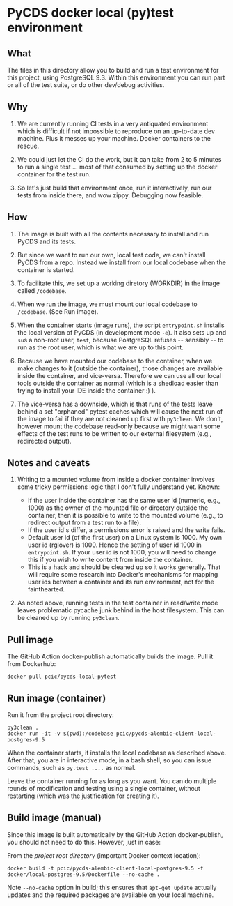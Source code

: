 # PyCDS docker local (py)test environment

## What

The files in this directory allow you to build and run a test environment
for this project, using PostgreSQL 9.3. Within this environment
you can run part or all of the test suite, or do other dev/debug activities.

## Why

1. We are currently running CI tests in a very antiquated environment which 
is difficult if not impossible to reproduce on an up-to-date dev machine. 
Plus it messes up your machine. Docker containers to the rescue.

1. We could just let the CI do the work, but it can take from 2 to 5 minutes
to run a single test ... most of that consumed by setting up the docker 
container for the test run.

1. So let's just build that environment once, run it interactively, 
run our tests from inside there, and wow zippy. Debugging now feasible.

## How

1. The image is built with all the contents necessary to install and run PyCDS
and its tests. 

1. But since we want to run our own, local test code, we can't install PyCDS 
from a repo. Instead we install from our local codebase when the container is 
started.

1. To facilitate this, we set up a working diretory (WORKDIR) in the image
called `/codebase`. 

1. When we run the image, we must mount our local codebase to `/codebase`.
(See Run image).

1. When the container starts (image runs), the script 
`entrypoint.sh` installs the local version of PyCDS (in development mode `-e`). 
It also sets up 
and `su`s a non-root user, `test`, because PostgreSQL refuses -- sensibly --
to run as the root user, which is what we are up to this point.

1. Because we have mounted our codebase to the
container, when we make changes to it (outside the container), those changes
are available inside the container, and vice-versa. Therefore we can use all
our local tools outside the container as normal (which is a shedload easier
than trying to install your IDE inside the container :) ).

1. The vice-versa has a downside, which is that runs of the tests leave
behind a set "orphaned" pytest caches which will cause the next
run of the image to fail if they are not cleaned up first with `py3clean`.
We don't, however mount the codebase read-only because we might want 
some effects of the test runs to be written to our external filesystem 
(e.g., redirected output).

## Notes and caveats

1. Writing to a mounted volume from inside a docker container involves some
tricky permissions logic that I don't fully understand yet. Known:
    - If the user inside the container has the same user id 
    (numeric, e.g., 1000) as the owner of the mounted file or directory outside 
    the container, then it is possible to write to the mounted volume 
    (e.g., to redirect output from a test run to a file). 
    - If the user id's differ, a permissions error is raised and the write 
    fails.
    - Default user id (of the first user) on a Linux system is 1000.
    My own user id (rglover) is 1000. Hence the setting of user id 1000
    in `entrypoint.sh`. If your user id is not 1000, you will need to change
    this if you wish to write content from inside the container.
    - This is a hack and should be cleaned up so it works
    generally. That will require some research into Docker's mechanisms for
    mapping user ids between a container and its run environment, not for the
    fainthearted. 

1. As noted above, running tests in the test container in read/write mode 
leaves problematic pycache junk behind in the host filesystem. 
This can be cleaned up by running `py3clean`.

## Pull image

The GitHub Action docker-publish automatically builds the image.
Pull it from Dockerhub:

```
docker pull pcic/pycds-local-pytest
```

## Run image (container)

Run it from the project root directory:

```
py3clean .
docker run -it -v $(pwd):/codebase pcic/pycds-alembic-client-local-postgres-9.5
```

When the container starts, it installs the local codebase as described above.
After that, you are in interactive mode, in a bash shell, so you can issue 
commands, such as `py.test ....` as normal.

Leave the container running for as long as you want. You can do multiple
rounds of modification and testing using a single container, without
restarting (which was the justification for creating it).

## Build image (manual)

Since this image is built automatically by the GitHub Action docker-publish,
you should not need to do this. However, just in case:

From the _project root directory_ (important Docker context location):

```
docker build -t pcic/pycds-alembic-client-local-postgres-9.5 -f docker/local-postgres-9.5/Dockerfile --no-cache .
```

Note `--no-cache` option in build; this ensures that `apt-get update` actually
updates and the required packages are available on your local machine.
